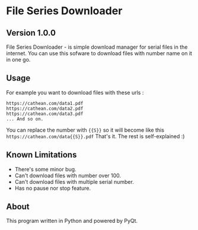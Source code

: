# File Series Downloader

## Version 1.0.0
File Series Downloader - is simple download manager for serial files in the internet. You can use this sofware to download files with number name on it in one go.

## Usage
For example you want to download files with these urls :

```
https://cathean.com/data1.pdf
https://cathean.com/data2.pdf
https://cathean.com/data3.pdf
... And so on.
```
You can replace the number with `{{S}}` so it will become like this `https://cathean.com/data{{S}}.pdf` That's it. The rest is self-explained :)

## Known Limitations
* There's some minor bug.
* Can't download files with number over 100.
* Can't download files with multiple serial number.
* Has no pause nor stop feature.

## About
This program written in Python and powered by PyQt.
